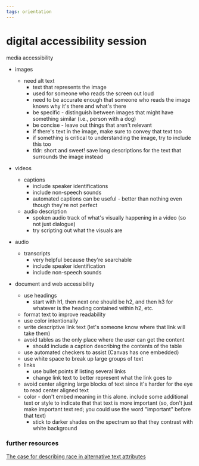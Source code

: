 ```yaml
---
tags: orientation
---
```


# digital accessibility session

media accessibility
* images 
    * need alt text 
        * text that represents the image
        * used for someone who reads the screen out loud
        * need to be accurate enough that someone who reads the image knows why it's there and what's there
        * be specific - distinguish between images that might have something similar (i.e., person with a dog)
        * be concise - leave out things that aren't relevant
        * if there's text in the image, make sure to convey that text too
        * if something is critical to understanding the image, try to include this too
        * tldr: short and sweet! save long descriptions for the text that surrounds the image instead

* videos
    * captions
        * include speaker identifications
        * include non-speech sounds
        * automated captions can be useful - better than nothing even though they're not perfect
    * audio description
        * spoken audio track of what's visually happening in a video (so not just dialogue)
        * try scripting out what the visuals are

* audio
    * transcripts
        * very helpful because they're searchable
        * include speaker identification
        * include non-speech sounds

* document and web accessibility
    * use headings
        * start with h1, then next one should be h2, and then h3 for whatever is the heading contained within h2, etc.
    * format text to improve readability
    * use color intentionally
    * write descriptive link text (let's someone know where that link will take them)
    * avoid tables as the only place where the user can get the content
        * should include a caption describing the contents of the table
    * use automated checkers to assist (Canvas has one embedded)
    * use white space to break up large groups of text
    * links
        * use bullet points if listing several links
        * change link text to better represent what the link goes to
    * avoid center aligning large blocks of text since it's harder for the eye to read center aligned text
    * color - don't embed meaning in this alone. include some additional text or style to indicate that that text is more important (so, don't just make important text red; you could use the word "important" before that text)
        * stick to darker shades on the spectrum so that they contrast with white background

### further resources
[The case for describing race in alternative text attributes](https://ux.shopify.com/the-case-for-describing-race-in-alternative-text-attributes-a093380634f2)